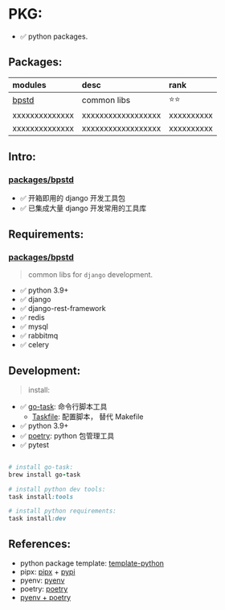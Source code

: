 # PKG:

- ✅ python packages.

## Packages:

| modules                 | desc               | rank       |
|:------------------------|:-------------------|:-----------|
| [bpstd](packages/bpstd) | common libs        | ⭐⭐         |
| xxxxxxxxxxxxxx          | xxxxxxxxxxxxxxxxxx | xxxxxxxxxx |
| xxxxxxxxxxxxxx          | xxxxxxxxxxxxxxxxxx | xxxxxxxxxx |

## Intro:

### [packages/bpstd](packages/bpstd)

- ✅ 开箱即用的 django 开发工具包
- ✅ 已集成大量 django 开发常用的工具库

## Requirements:

### [packages/bpstd](packages/bpstd)

> common libs for `django` development.

- ✅ python 3.9+
- ✅ django
- ✅ django-rest-framework
- ✅ redis
- ✅ mysql
- ✅ rabbitmq
- ✅ celery

## Development:

> install:

- ✅ [go-task](https://taskfile.dev/): 命令行脚本工具
    - [Taskfile](Taskfile.yml): 配置脚本， 替代 Makefile
- ✅ python 3.9+
- ✅ [poetry](https://python-poetry.org/): python 包管理工具
- ✅ pytest


```ruby

# install go-task:
brew install go-task

# install python dev tools:
task install:tools

# install python requirements:
task install:dev

```


## References:

- python package template: [template-python](https://github.com/jacebrowning/template-python)
- pipx: [pipx](https://pypa.github.io/pipx/installation/) + [pypi](https://pypi.org/)
- pyenv: [pyenv](https://github.com/pyenv/pyenv)
- poetry: [poetry](https://python-poetry.org/docs/)
- [pyenv + poetry](https://medium.com/@sri_40116/starting-with-pyenv-poetry-for-python-development-9180720bbed5)
